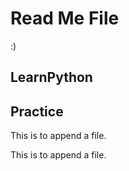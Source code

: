 # Read Me File
:)
## LearnPython
## Practice

This is to append a file. 


This is to append a file. 
